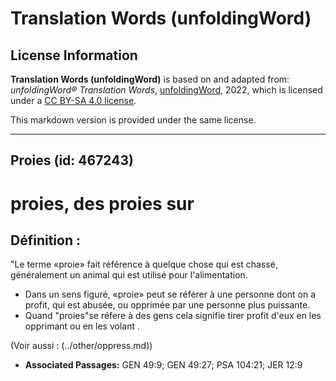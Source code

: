 # Translation Words (unfoldingWord)

## License Information

**Translation Words (unfoldingWord)** is based on and adapted from: _unfoldingWord® Translation Words_, [unfoldingWord](https://unfoldingword.org/utw), 2022, which is licensed under a [CC BY-SA 4.0 license](https://creativecommons.org/licenses/by-sa/4.0/legalcode.en).

This markdown version is provided under the same license.



--------------------------------

## Proies (id: 467243)

proies, des proies sur
======================

Définition :
------------

"Le terme «proie» fait référence à quelque chose qui est chassé, généralement un animal qui est utilisé pour l'alimentation.

* Dans un sens figuré, «proie» peut se référer à une personne dont on a profit, qui est abusée, ou opprimée par une personne plus puissante.
* Quand "proies"se réfere à des gens cela signifie tirer profit d'eux en les opprimant ou en les volant .

(Voir aussi : (../other/oppress.md))

* **Associated Passages:** GEN 49:9; GEN 49:27; PSA 104:21; JER 12:9

